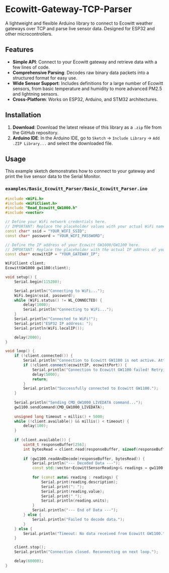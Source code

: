 # Ecowitt-Gateway-TCP-Parser

A lightweight and flexible Arduino library to connect to Ecowitt weather gateways over TCP and parse live sensor data. Designed for ESP32 and other microcontrollers.

## Features

-   **Simple API**: Connect to your Ecowitt gateway and retrieve data with a few lines of code.
-   **Comprehensive Parsing**: Decodes raw binary data packets into a structured format for easy use.
-   **Wide Sensor Support**: Includes definitions for a large number of Ecowitt sensors, from basic temperature and humidity to more advanced PM2.5 and lightning sensors.
-   **Cross-Platform**: Works on ESP32, Arduino, and STM32 architectures.

## Installation

1.  **Download**: Download the latest release of this library as a `.zip` file from the GitHub repository.
2.  **Arduino IDE**: In the Arduino IDE, go to `Sketch` -> `Include Library` -> `Add .ZIP Library...` and select the downloaded file.

## Usage

This example sketch demonstrates how to connect to your gateway and print the live sensor data to the Serial Monitor.

### `examples/Basic_Ecowitt_Parser/Basic_Ecowitt_Parser.ino`

```cpp
#include <WiFi.h>
#include <WiFiClient.h>
#include "Read_Ecowitt_GW1000.h"
#include <vector>

// Define your WiFi network credentials here.
// IMPORTANT: Replace the placeholder values with your actual WiFi name and password.
const char* ssid = "YOUR_WIFI_SSID";
const char* password = "YOUR_WIFI_PASSWORD";

// Define the IP address of your Ecowitt GW1000/GW1100 here.
// IMPORTANT: Replace the placeholder with the actual IP address of your gateway.
const char* ecowittIP = "YOUR_GATEWAY_IP";

WiFiClient client;
EcowittGW1000 gw1100(client);

void setup() {
    Serial.begin(115200);

    Serial.println("Connecting to WiFi...");
    WiFi.begin(ssid, password);
    while (WiFi.status() != WL_CONNECTED) {
        delay(1000);
        Serial.println("Connecting to WiFi...");
    }
    Serial.println("Connected to WiFi!");
    Serial.print("ESP32 IP address: ");
    Serial.println(WiFi.localIP());

    delay(2000);
}

void loop() {
    if (!client.connected()) {
        Serial.println("Connection to Ecowitt GW1100 is not active. Attempting to connect...");
        if (!client.connect(ecowittIP, ecowittPort)) {
            Serial.println("Connection to Ecowitt GW1100 failed! Retrying in 5 seconds.");
            delay(5000);
            return;
        }
        Serial.println("Successfully connected to Ecowitt GW1100.");
    }
    
    Serial.println("Sending CMD_GW1000_LIVEDATA command...");
    gw1100.sendCommand(CMD_GW1000_LIVEDATA);
    
    unsigned long timeout = millis() + 5000;
    while (!client.available() && millis() < timeout) {
        delay(100);
    }
    
    if (client.available()) {
        uint8_t responseBuffer[256];
        int bytesRead = client.read(responseBuffer, sizeof(responseBuffer));
        
        if (gw1100.readAndDecode(responseBuffer, bytesRead)) {
            Serial.println("--- Decoded Data ---");
            const std::vector<EcowittSensorReading>& readings = gw1100.getReadings();
            
            for (const auto& reading : readings) {
                Serial.print(reading.description);
                Serial.print(": ");
                Serial.print(reading.value);
                Serial.print(" ");
                Serial.println(reading.units);
            }
            Serial.println("--- End of Data ---");
        } else {
            Serial.println("Failed to decode data.");
        }
    } else {
        Serial.println("Timeout: No data received from Ecowitt GW1100.");
    }

    client.stop();
    Serial.println("Connection closed. Reconnecting on next loop.");

    delay(60000);
}